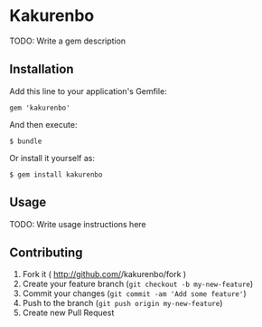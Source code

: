 # Kakurenbo

TODO: Write a gem description

## Installation

Add this line to your application's Gemfile:

    gem 'kakurenbo'

And then execute:

    $ bundle

Or install it yourself as:

    $ gem install kakurenbo

## Usage

TODO: Write usage instructions here

## Contributing

1. Fork it ( http://github.com/<my-github-username>/kakurenbo/fork )
2. Create your feature branch (`git checkout -b my-new-feature`)
3. Commit your changes (`git commit -am 'Add some feature'`)
4. Push to the branch (`git push origin my-new-feature`)
5. Create new Pull Request
